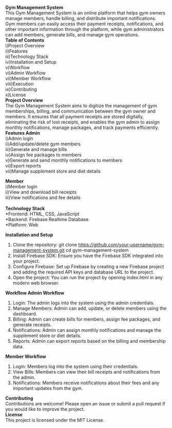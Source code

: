 **Gym Management System** <br />
This Gym Management System is an online platform that helps gym owners manage members, handle billing, and distribute important notifications. Gym members can easily access their payment receipts, notifications, and other important information through the platform, while gym administrators can add members, generate bills, and manage gym operations.<br />
**Table of Contents** <br />
i)Project Overview <br />
ii)Features <br />
iii)Technology Stack <br />
iv)Installation and Setup <br />
v)Workflow <br />
vi)Admin Workflow <br />
vii)Member Workflow <br />
viii)Execution <br />
ix)Contributing <br />
x)License <br />
**Project Overview** <br />
The Gym Management System aims to digitize the management of gym memberships, billing, and communication between the gym owner and members. It ensures that all payment receipts are stored digitally, eliminating the risk of lost receipts, and enables the gym admin to assign monthly notifications, manage packages, and track payments efficiently.
<br />
**Features
Admin** <br />
i)Admin login <br />
ii)Add/update/delete gym members <br />
iii)Generate and manage bills <br />
iv)Assign fee packages to members <br />
v)Generate and send monthly notifications to members <br />
vi)Export reports <br />
vii)Manage supplement store and diet details <br />

**Member**<br />
i)Member login <br />
ii)View and download bill receipts <br />
iii)View notifications and fee details<br />
<br />
**Technology Stack**<br />
*Frontend: HTML, CSS, JavaScript<br />
*Backend: Firebase Realtime Database<br />
*Platform: Web<br />

**Installation and Setup**<br />
1. Clone the repository: git clone https://github.com/your-username/gym-management-system.git
cd gym-management-system<br />
2. Install Firebase SDK: Ensure you have the Firebase SDK integrated into your project.<br />
3. Configure Firebase: Set up Firebase by creating a new Firebase project and adding the required API keys and database URL to the project.<br />
4. Open the project: You can run the project by opening index.html in any modern web browser.<br />

**Workflow
Admin Workflow**<br />
1. Login: The admin logs into the system using the admin credentials.<br />
2. Manage Members: Admin can add, update, or delete members using the dashboard.<br />
3. Billing: Admin can create bills for members, assign fee packages, and generate receipts.<br />
4. Notifications: Admin can assign monthly notifications and manage the supplement store or diet details.<br />
5. Reports: Admin can export reports based on the billing and membership data.<br />

**Member Workflow**<br />
1. Login: Members log into the system using their credentials.<br />
2. View Bills: Members can view their bill receipts and notifications from the admin.<br />
3. Notifications: Members receive notifications about their fees and any important updates from the gym.<br />

**Contributing**<br />
Contributions are welcome! Please open an issue or submit a pull request if you would like to improve the project.
<br />
**License**<br />
This project is licensed under the MIT License.
